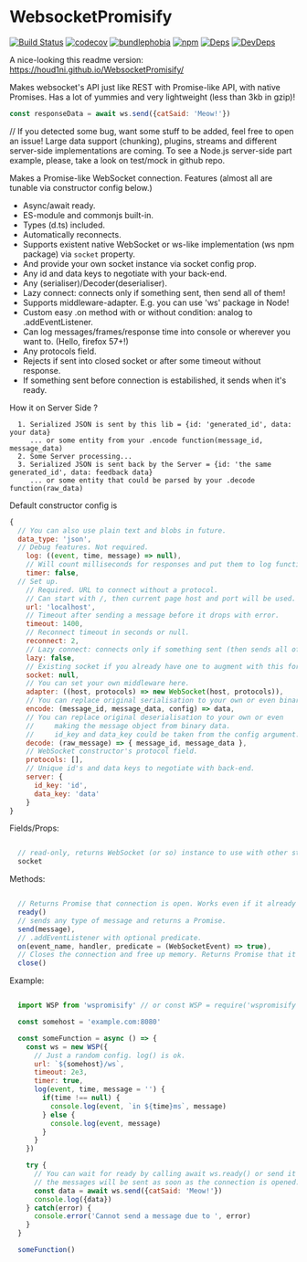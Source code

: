 # WebsocketPromisify

[![Build Status](https://circleci.com/gh/houd1ni/WebsocketPromisify/tree/master.svg?style=shield)](https://circleci.com/gh/houd1ni/WebsocketPromisify/tree/master) [![codecov](https://codecov.io/gh/houd1ni/WebsocketPromisify/branch/master/graph/badge.svg)](https://codecov.io/gh/houd1ni/WebsocketPromisify) [![bundlephobia](https://badgen.net/bundlephobia/minzip/wspromisify)](https://bundlephobia.com/result?p=wspromisify)  [![npm](https://badgen.net/npm/v/wspromisify)](https://www.npmjs.com/package/wspromisify) [![Deps](https://david-dm.org/houd1ni/WebsocketPromisify.svg)](https://david-dm.org/houd1ni/WebsocketPromisify) [![DevDeps](https://david-dm.org/houd1ni/WebsocketPromisify/dev-status.svg)](https://david-dm.org/houd1ni/WebsocketPromisify)

A nice-looking this readme version: https://houd1ni.github.io/WebsocketPromisify/

Makes websocket's API just like REST with Promise-like API, with native Promises.
Has a lot of yummies and very lightweight (less than 3kb in gzip)!

```javascript
const responseData = await ws.send({catSaid: 'Meow!'})
```

// If you detected some bug, want some stuff to be added, feel free to open an issue!
Large data support (chunking), plugins, streams and different server-side implementations are coming.
To see a Node.js server-side part example, please, take a look on test/mock in github repo.


Makes a Promise-like WebSocket connection.
Features (almost all are tunable via constructor config below.)
- Async/await ready.
- ES-module and commonjs built-in.
- Types (d.ts) included.
- Automatically reconnects.
- Supports existent native WebSocket or ws-like implementation (ws npm package) via `socket` property.
- And provide your own socket instance via socket config prop.
- Any id and data keys to negotiate with your back-end.
- Any (serialiser)/Decoder(deserialiser).
- Lazy connect: connects only if something sent, then send all of them!
- Supports middleware-adapter. E.g. you can use 'ws' package in Node!
- Custom easy .on method with or without condition: analog to .addEventListener.
- Can log messages/frames/response time into console or wherever you want to. (Hello, firefox 57+!)
- Any protocols field.
- Rejects if sent into closed socket or after some timeout without response.
- If something sent before connection is estabilished, it sends when it's ready.

How it on Server Side ?
```
  1. Serialized JSON is sent by this lib = {id: 'generated_id', data: your data}
     ... or some entity from your .encode function(message_id, message_data)
  2. Some Server processing...
  3. Serialized JSON is sent back by the Server = {id: 'the same generated_id', data: feedback data}
     ... or some entity that could be parsed by your .decode function(raw_data)
```


Default constructor config is
```javascript
{
  // You can also use plain text and blobs in future.
  data_type: 'json',
  // Debug features. Not required.
    log: ((event, time, message) => null),
    // Will count milliseconds for responses and put them to log function above.
    timer: false,
  // Set up.
    // Required. URL to connect without a protocol.
    // Can start with /, then current page host and port will be used.
    url: 'localhost',
    // Timeout after sending a message before it drops with error.
    timeout: 1400,
    // Reconnect timeout in seconds or null.
    reconnect: 2,
    // Lazy connect: connects only if something sent (then sends all of them!)
    lazy: false,
    // Existing socket if you already have one to augment with this force.
    socket: null,
    // You can set your own middleware here.
    adapter: ((host, protocols) => new WebSocket(host, protocols)),
    // You can replace original serialisation to your own or even binary stuff.
    encode: (message_id, message_data, config) => data,
    // You can replace original deserialisation to your own or even
    //     making the message object from binary data.
    //     id_key and data_key could be taken from the config argument.
    decode: (raw_message) => { message_id, message_data },
    // WebSocket constructor's protocol field.
    protocols: [],
    // Unique id's and data keys to negotiate with back-end.
    server: {
      id_key: 'id',
      data_key: 'data'
    }
}
```

Fields/Props:
```javascript

  // read-only, returns WebSocket (or so) instance to use with other stuff.
  socket
```

Methods:
```javascript

  // Returns Promise that connection is open. Works even if it already opened.
  ready()
  // sends any type of message and returns a Promise.
  send(message),
  // .addEventListener with optional predicate.
  on(event_name, handler, predicate = (WebSocketEvent) => true),
  // Closes the connection and free up memory. Returns Promise that it has been done.
  close()

```

Example:
```javascript

  import WSP from 'wspromisify' // or const WSP = require('wspromisify') in Node.

  const somehost = 'example.com:8080'

  const someFunction = async () => {
    const ws = new WSP({
      // Just a random config. log() is ok.
      url: `${somehost}/ws`,
      timeout: 2e3,
      timer: true,
      log(event, time, message = '') {
        if(time !== null) {
          console.log(event, `in ${time}ms`, message)
        } else {
          console.log(event, message)
        }
      }
    })

    try {
      // You can wait for ready by calling await ws.ready() or send it right now:
      // the messages will be sent as soon as the connection is opened.
      const data = await ws.send({catSaid: 'Meow!'})
      console.log({data})
    } catch(error) {
      console.error('Cannot send a message due to ', error)
    }
  }

  someFunction()

```
